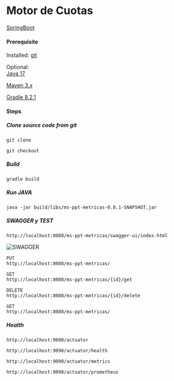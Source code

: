 # Motor de Cuotas 

[SpringBoot](http://projects.spring.io/spring-boot/)

#### Prerequisite 

Installed:
[git](https://www.digitalocean.com/community/tutorials/how-to-contribute-to-open-source-getting-started-with-git)

Optional:   
[Java 17](https://www.oracle.com/java/technologies/javase/jdk17-archive-downloads.html)

[Maven 3.x](https://maven.apache.org/download.cgi)

[Gradle 8.2.1](https://gradle.org/)


#### Steps

##### Clone source code from git
```
git clone 

git checkout 

```

##### Build 
```
gradle build
```
##### Run JAVA
```
java -jar build/libs/ms-ppt-metricas-0.0.1-SNAPSHOT.jar
```


##### SWAGGER y TEST

```
http://localhost:8080/ms-ppt-metricas/swagger-ui/index.html
```
![SWAGGER](doc/imagenes/swagger.png)

```
PUT
http://localhost:8080/ms-ppt-metricas/

GET
http://localhost:8080/ms-ppt-metricas/{id}/get

DELETE
http://localhost:8080/ms-ppt-metricas/{id}/delete

GET
http://localhost:8080/ms-ppt-metricas/

```

##### Health 

```
http://localhost:9090/actuator

http://localhost:9090/actuator/health

http://localhost:9090/actuator/metrics

http://localhost:9090/actuator/prometheus

```
